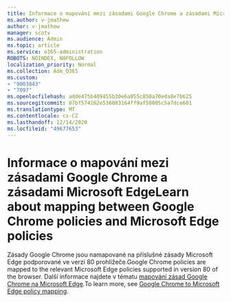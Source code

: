 ```yaml
---
title: Informace o mapování mezi zásadami Google Chrome a zásadami Microsoft Edge
ms.author: v-jmathew
author: v-jmathew
manager: scotv
ms.audience: Admin
ms.topic: article
ms.service: o365-administration
ROBOTS: NOINDEX, NOFOLLOW
localization_priority: Normal
ms.collection: Adm_O365
ms.custom:
- "9003843"
- "7097"
ms.openlocfilehash: adde475b409455b30e6a955c850a70eda8e7b625
ms.sourcegitcommit: 87bf574162e536003164ff9af50005c5a7dce601
ms.translationtype: MT
ms.contentlocale: cs-CZ
ms.lasthandoff: 12/14/2020
ms.locfileid: "49677653"
---
```

# <a name="learn-about-mapping-between-google-chrome-policies-and-microsoft-edge-policies"></a><span data-ttu-id="a6e7e-102">Informace o mapování mezi zásadami Google Chrome a zásadami Microsoft Edge</span><span class="sxs-lookup"><span data-stu-id="a6e7e-102">Learn about mapping between Google Chrome policies and Microsoft Edge policies</span></span>

<span data-ttu-id="a6e7e-103">Zásady Google Chrome jsou namapované na příslušné zásady Microsoft Edge podporované ve verzi 80 prohlížeče.</span><span class="sxs-lookup"><span data-stu-id="a6e7e-103">Google Chrome policies are mapped to the relevant Microsoft Edge policies supported in version 80 of the browser.</span></span> <span data-ttu-id="a6e7e-104">Další informace najdete v tématu [mapování zásad Google Chrome na Microsoft Edge](https://go.microsoft.com/fwlink/?linkid=2141933).</span><span class="sxs-lookup"><span data-stu-id="a6e7e-104">To learn more, see [Google Chrome to Microsoft Edge policy mapping](https://go.microsoft.com/fwlink/?linkid=2141933).</span></span>
